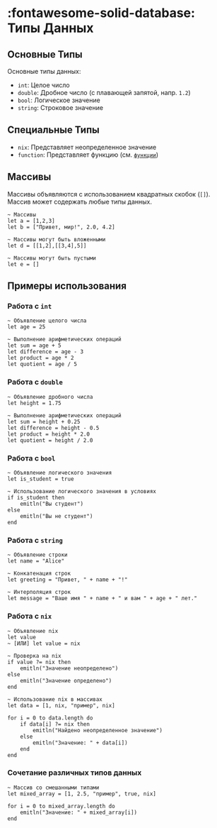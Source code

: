 # __:fontawesome-solid-database: Типы Данных__

## Основные Типы
Основные типы данных:

- `int`: Целое число
- `double`: Дробное число (с плавающей запятой, напр. `1.2`)
- `bool`: Логическое значение
- `string`: Строковое значение

## Специальные Типы
- `nix`: Представляет неопределенное значение
- `function`: Представляет функцию (см. [`функции`](../functions))

## Массивы
Массивы объявляются с использованием квадратных скобок (`[]`). Массив может содержать любые типы данных.

```eiger
~ Массивы
let a = [1,2,3]
let b = ["Привет, мир!", 2.0, 4.2]

~ Массивы могут быть вложенными
let d = [[1,2],[[3,4],5]]

~ Массивы могут быть пустыми
let e = []
```

## Примеры использования

### Работа с `int`
```eiger
~ Объявление целого числа
let age = 25

~ Выполнение арифметических операций
let sum = age + 5
let difference = age - 3
let product = age * 2
let quotient = age / 5
```

### Работа с `double`
```eiger
~ Объявление дробного числа
let height = 1.75

~ Выполнение арифметических операций
let sum = height + 0.25
let difference = height - 0.5
let product = height * 2.0
let quotient = height / 2.0
```

### Работа с `bool`
```eiger
~ Объявление логического значения
let is_student = true

~ Использование логического значения в условиях
if is_student then
    emitln("Вы студент")
else
    emitln("Вы не студент")
end
```

### Работа с `string`
```eiger
~ Объявление строки
let name = "Alice"

~ Конкатенация строк
let greeting = "Привет, " + name + "!"

~ Интерполяция строк
let message = "Ваше имя " + name + " и вам " + age + " лет."
```

### Работа с `nix`
```eiger
~ Объявление nix
let value
~ [ИЛИ] let value = nix

~ Проверка на nix
if value ?= nix then
    emitln("Значение неопределено")
else
    emitln("Значение определено")
end

~ Использование nix в массивах
let data = [1, nix, "пример", nix]

for i = 0 to data.length do
    if data[i] ?= nix then
        emitln("Найдено неопределенное значение")
    else
        emitln("Значение: " + data[i])
    end
end
```

### Сочетание различных типов данных
```eiger
~ Массив со смешанными типами
let mixed_array = [1, 2.5, "пример", true, nix]

for i = 0 to mixed_array.length do
    emitln("Значение: " + mixed_array[i])
end
```